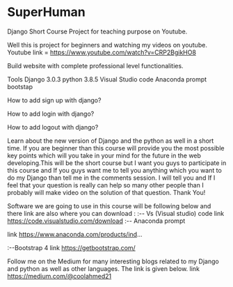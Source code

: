 # SuperHuman
Django Short Course Project for teaching purpose on Youtube. 

Well this is project for beginners and watching my videos on youtube.
Youtube link = https://www.youtube.com/watch?v=CRP2BgikHO8

Build website with complete professional level functionalities.


Tools
Django 3.0.3
python 3.8.5
Visual Studio code
Anaconda prompt 
bootstap


How to add sign up with django?

How to add login with django?

How to add logout with django?

Learn about the new version of Django and the python as well in a short time. If you are beginner than this course will provide you the most possible key points which will you take in your mind for the future in the web developing.This will be the short course but I want you guys to participate in this course and If you guys want me to tell you anything which you want to do my Django than tell me in the comments session. I will tell you and If I feel that your question is really can help so many other people than I probably will make video on the solution of that question. Thank You!


Software we are going to use in this course will be following below and there link are also where you can download :
:-- Vs (Visual studio) code
link https://code.visualstudio.com/download
:-- Anaconda prompt 

link https://www.anaconda.com/products/ind... 

:--Bootstrap 4
link https://getbootstrap.com/



Follow me on the Medium for many interesting blogs related to my Django and python as well as other languages. The link is given below.
link https://medium.com/@coolahmed21


